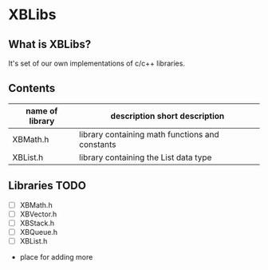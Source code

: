# XBLibs

## What is XBLibs?
It's set of our own implementations of c/c++ libraries.

## Contents

name of library | description	short description
----------------|------------
XBMath.h				| library containing math functions and constants
XBList.h			  | library containing the List data type


## Libraries TODO
- [ ] XBMath.h
- [ ] XBVector.h
- [ ] XBStack.h
- [ ] XBQueue.h
- [ ] XBList.h
- place for adding more

